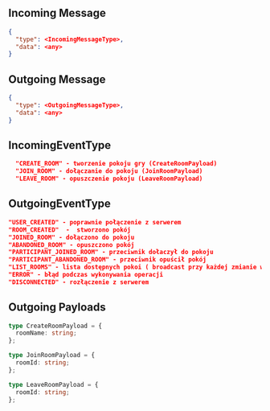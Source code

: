 ## Incoming Message ##

```json
{
  "type": <IncomingMessageType>,
  "data": <any>
}
```

## Outgoing Message ##

```json
{
  "type": <OutgoingMessageType>,
  "data": <any>
}
```

## IncomingEventType ##
```json
  "CREATE_ROOM" - tworzenie pokoju gry (CreateRoomPayload)
  "JOIN_ROOM" - dołączanie do pokoju (JoinRoomPayload)
  "LEAVE_ROOM" - opuszczenie pokoju (LeaveRoomPayload)
```
## OutgoingEventType ##

```json
"USER_CREATED" - poprawnie połączenie z serwerem
"ROOM_CREATED"  -  stworzono pokój
"JOINED_ROOM" - dołączono do pokoju
"ABANDONED_ROOM" - opuszczono pokój
"PARTICIPANT_JOINED_ROOM" - przeciwnik dołaczył do pokoju
"PARTICIPANT_ABANDONED_ROOM" - przeciwnik opuścił pokój
"LIST_ROOMS" - lista dostępnych pokoi ( broadcast przy każdej zmianie w pokojach)
"ERROR" - błąd podczas wykonywania operacji
"DISCONNECTED" - rozłączenie z serwerem
```

## Outgoing Payloads ##
```typescript
type CreateRoomPayload = {
  roomName: string;
};

type JoinRoomPayload = {
  roomId: string;
};

type LeaveRoomPayload = {
  roomId: string;
};
```